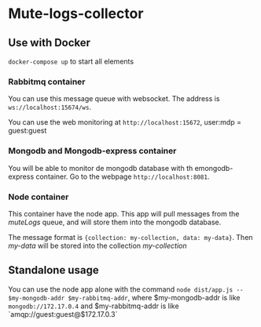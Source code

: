 # Mute-logs-collector

## Use with Docker

`docker-compose up` to start all elements

### Rabbitmq container

You can use this message queue with websocket. The address is `ws://localhost:15674/ws`.

You can use the web monitoring at `http://localhost:15672`, user:mdp = guest:guest

### Mongodb and Mongodb-express container

You will be able to monitor de mongodb database with th emongodb-express container. Go to the webpage `http://localhost:8081`.

### Node container

This container have the node app. This app will pull messages from the _muteLogs_ queue, and will store them into the mongodb database.

The message format is `{collection: my-collection, data: my-data}`.
Then _my-data_ will be stored into the collection _my-collection_

## Standalone usage

You can use the node app alone with the command `node dist/app.js -- $my-mongodb-addr $my-rabbitmq-addr`, where $my-mongodb-addr is like `mongodb://172.17.0.4` and $my-rabbitmq-addr is like `amqp://guest:guest@$172.17.0.3`

